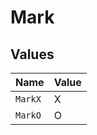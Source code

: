 # Mark


## Values

| Name    | Value   |
| ------- | ------- |
| `MarkX` | X       |
| `MarkO` | O       |